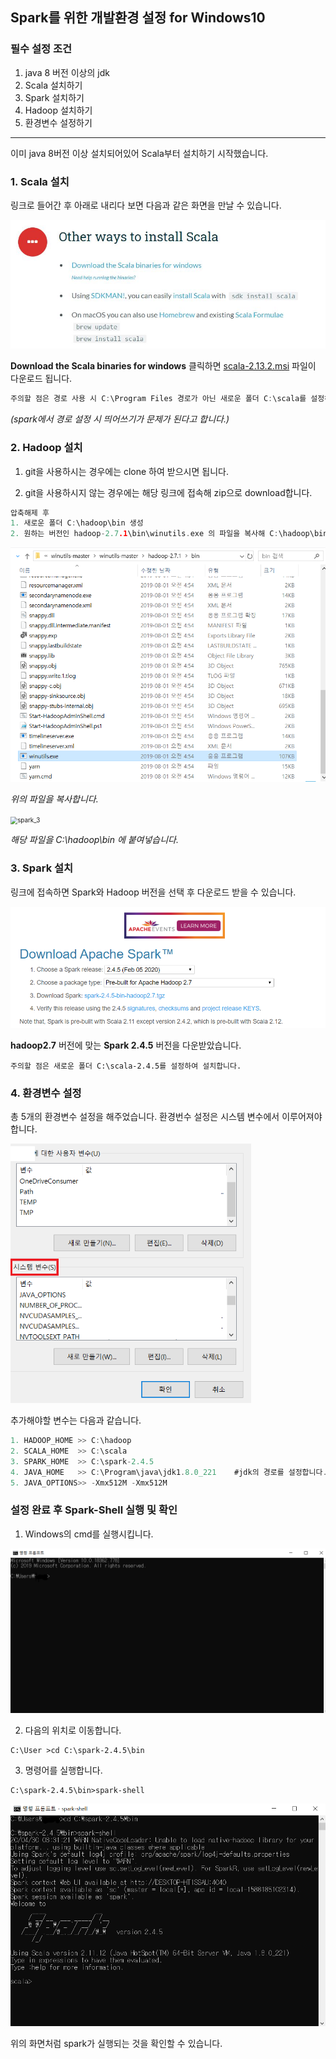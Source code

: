 ## Spark를 위한 개발환경 설정 for Windows10

### 필수 설정 조건

1. java 8 버전 이상의 jdk
2. Scala 설치하기
3. Spark 설치하기
4. Hadoop 설치하기
5. 환경변수 설정하기

------

이미 java 8버전 이상 설치되어있어 Scala부터 설치하기 시작했습니다. 





### 1. Scala 설치



[설치 링크]: https://www.scala-lang.org/download/

링크로 들어간 후 아래로 내리다 보면 다음과 같은 화면을 만날 수 있습니다. 

<img src="./img/spark_1.png" style="zoom:100%;" />

**Download the Scala binaries for windows** 클릭하면 <u>scala-2.13.2.msi</u> 파일이 다운로드 됩니다.

```c++
주의할 점은 경로 사용 시 C:\Program Files 경로가 아닌 새로운 폴더 C:\scala를 설정하여 설치합니다.
```

*(spark에서 경로 설정 시 띄어쓰기가 문제가 된다고 합니다.)*





### 2. Hadoop 설치



[설치 링크]: https://github.com/steveloughran/winutils

1) git을 사용하시는 경우에는 clone 하여 받으시면 됩니다. 

2) git을 사용하시지 않는 경우에는 해당 링크에 접속해 zip으로 download합니다. 

```c++
압축해제 후 
1. 새로운 폴더 C:\hadoop\bin 생성
2. 원하는 버전인 hadoop-2.7.1\bin\winutils.exe 의 파일을 복사해 C:\hadoop\bin에 붙여넣습니다.   
```

<img src="./img/spark_2.png" alt="spark_2" style="zoom:60%;" />   

*위의 파일을 복사합니다.*

<img src="./image/spark_3.png" alt="spark_3" style="zoom:70%;" /> 

*해당 파일을 C:\hadoop\bin 에 붙여넣습니다.*





### 3. Spark 설치



[설치 링크]: http://spark.apache.org/downloads.html

링크에 접속하면 Spark와 Hadoop 버전을 선택 후 다운로드 받을 수 있습니다. 

![image-20200430041449055](./img/spark_4.png)

**hadoop2.7** 버전에 맞는 **Spark 2.4.5** 버전을 다운받았습니다.  

```
주의할 점은 새로운 폴더 C:\scala-2.4.5를 설정하여 설치합니다.
```





### 4. 환경변수 설정



총 5개의 환경변수 설정을 해주었습니다. 환경번수 설정은 시스템 변수에서 이루어져야 합니다.

<img src="./img/spark_5.png" alt="spark_5" style="zoom:70%;" />

추가해야할 변수는 다음과 같습니다.

```javascript
1. HADOOP_HOME >> C:\hadoop
2. SCALA_HOME  >> C:\scala
3. SPARK_HOME  >> C:\spark-2.4.5
4. JAVA_HOME   >> C:\Program\java\jdk1.8.0_221    #jdk의 경로를 설정합니다.
5. JAVA_OPTIONS>> -Xmx512M -Xmx512M
```



### 설정 완료 후 Spark-Shell 실행 및 확인



1) Windows의 cmd를 실행시킵니다.

<img src="./img/spark_6.png" alt="spark_6" style="zoom:50%;" /> 



2) 다음의 위치로 이동합니다. 

```shell
C:\User >cd C:\spark-2.4.5\bin
```



3) 명령어를 실행합니다.

```shell
C:\spark-2.4.5\bin>spark-shell
```

<img src="./img/spark_7.png" alt="spark_7" style="zoom:67%;" /> 

위의 화면처럼 spark가 실행되는 것을 확인할 수 있습니다. 